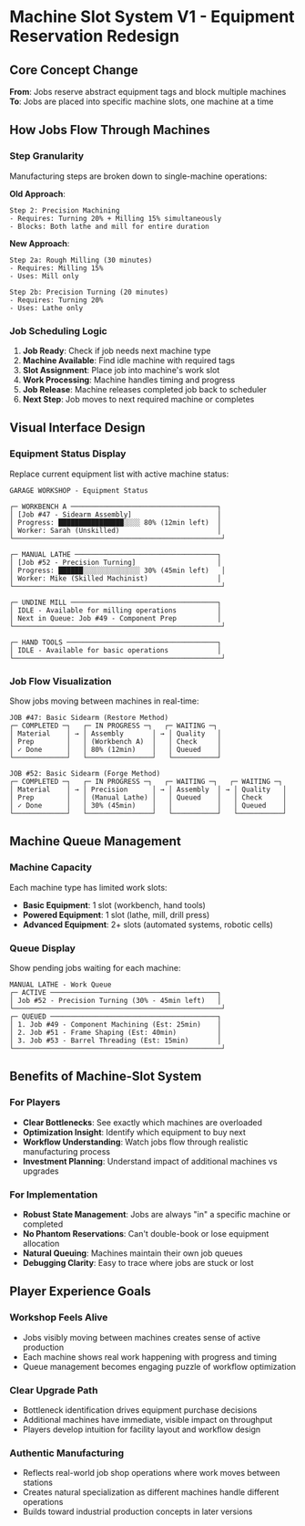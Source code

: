 # Machine Slot System V1 - Equipment Reservation Redesign

## Core Concept Change

**From**: Jobs reserve abstract equipment tags and block multiple machines
**To**: Jobs are placed into specific machine slots, one machine at a time

## How Jobs Flow Through Machines

### Step Granularity
Manufacturing steps are broken down to single-machine operations:

**Old Approach**:
```
Step 2: Precision Machining
- Requires: Turning 20% + Milling 15% simultaneously
- Blocks: Both lathe and mill for entire duration
```

**New Approach**:
```
Step 2a: Rough Milling (30 minutes)
- Requires: Milling 15%
- Uses: Mill only

Step 2b: Precision Turning (20 minutes)  
- Requires: Turning 20%
- Uses: Lathe only
```

### Job Scheduling Logic

1. **Job Ready**: Check if job needs next machine type
2. **Machine Available**: Find idle machine with required tags
3. **Slot Assignment**: Place job into machine's work slot
4. **Work Processing**: Machine handles timing and progress
5. **Job Release**: Machine releases completed job back to scheduler
6. **Next Step**: Job moves to next required machine or completes

## Visual Interface Design

### Equipment Status Display

Replace current equipment list with active machine status:

```
GARAGE WORKSHOP - Equipment Status

┌─ WORKBENCH A ────────────────────────────────────┐
│ [Job #47 - Sidearm Assembly]                     │
│ Progress: ████████████████░░░░ 80% (12min left)  │
│ Worker: Sarah (Unskilled)                        │
└───────────────────────────────────────────────────┘

┌─ MANUAL LATHE ───────────────────────────────────┐  
│ [Job #52 - Precision Turning]                    │
│ Progress: ██████░░░░░░░░░░░░░░ 30% (45min left)   │
│ Worker: Mike (Skilled Machinist)                 │
└───────────────────────────────────────────────────┘

┌─ UNDINE MILL ────────────────────────────────────┐
│ IDLE - Available for milling operations          │
│ Next in Queue: Job #49 - Component Prep          │
└───────────────────────────────────────────────────┘

┌─ HAND TOOLS ─────────────────────────────────────┐
│ IDLE - Available for basic operations            │
└───────────────────────────────────────────────────┘
```

### Job Flow Visualization

Show jobs moving between machines in real-time:

```
JOB #47: Basic Sidearm (Restore Method)
┌─ COMPLETED ─┐   ┌─ IN PROGRESS ─┐   ┌─ WAITING ─┐
│ Material    │ → │ Assembly       │ → │ Quality   │
│ Prep        │   │ (Workbench A)  │   │ Check     │
│ ✓ Done      │   │ 80% (12min)    │   │ Queued    │
└─────────────┘   └────────────────┘   └───────────┘

JOB #52: Basic Sidearm (Forge Method)  
┌─ COMPLETED ─┐   ┌─ IN PROGRESS ─┐   ┌─ WAITING ─┐   ┌─ WAITING ─┐
│ Material    │ → │ Precision      │ → │ Assembly  │ → │ Quality   │
│ Prep        │   │ (Manual Lathe) │   │ Queued    │   │ Check     │
│ ✓ Done      │   │ 30% (45min)    │   │           │   │ Queued    │
└─────────────┘   └────────────────┘   └───────────┘   └───────────┘
```

## Machine Queue Management

### Machine Capacity
Each machine type has limited work slots:
- **Basic Equipment**: 1 slot (workbench, hand tools)
- **Powered Equipment**: 1 slot (lathe, mill, drill press)
- **Advanced Equipment**: 2+ slots (automated systems, robotic cells)

### Queue Display
Show pending jobs waiting for each machine:

```
MANUAL LATHE - Work Queue
┌─ ACTIVE ─────────────────────────────────────────┐
│ Job #52 - Precision Turning (30% - 45min left)   │
└───────────────────────────────────────────────────┘
┌─ QUEUED ─────────────────────────────────────────┐
│ 1. Job #49 - Component Machining (Est: 25min)    │
│ 2. Job #51 - Frame Shaping (Est: 40min)          │
│ 3. Job #53 - Barrel Threading (Est: 15min)       │
└───────────────────────────────────────────────────┘
```

## Benefits of Machine-Slot System

### For Players
- **Clear Bottlenecks**: See exactly which machines are overloaded
- **Optimization Insight**: Identify which equipment to buy next
- **Workflow Understanding**: Watch jobs flow through realistic manufacturing process
- **Investment Planning**: Understand impact of additional machines vs upgrades

### For Implementation
- **Robust State Management**: Jobs are always "in" a specific machine or completed
- **No Phantom Reservations**: Can't double-book or lose equipment allocation
- **Natural Queuing**: Machines maintain their own job queues
- **Debugging Clarity**: Easy to trace where jobs are stuck or lost

## Player Experience Goals

### Workshop Feels Alive
- Jobs visibly moving between machines creates sense of active production
- Each machine shows real work happening with progress and timing
- Queue management becomes engaging puzzle of workflow optimization

### Clear Upgrade Path
- Bottleneck identification drives equipment purchase decisions
- Additional machines have immediate, visible impact on throughput
- Players develop intuition for facility layout and workflow design

### Authentic Manufacturing
- Reflects real-world job shop operations where work moves between stations
- Creates natural specialization as different machines handle different operations
- Builds toward industrial production concepts in later versions